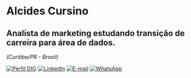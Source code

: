 # Alcides Cursino #

## Analista de marketing estudando transição de carreira para área de dados.
<i>(Curitiba/PR - Brasil)</i>

[![Perfil DIO](https://img.shields.io/badge/-Meu%20Perfil%20na%20DIO-0077B5?style=for-the-badge&logo=gitbook&logoColor=white)](https://www.dio.me/users/alcides87)
[![LinkedIn](https://img.shields.io/badge/linkedin-%230077B5.svg?style=for-the-badge&logo=linkedin&logoColor=white)](https://www.linkedin.com/in/alcides-cursino/)
[![E-mail](https://img.shields.io/badge/-Email-0077B5?style=for-the-badge&logo=mail&logoColor=white)](mailto:alcides87@gmail.com)
[![WhatsApp](https://img.shields.io/badge/WhatsApp-0077B5?style=for-the-badge&logo=whatsapp&logoColor=white)](https://wa.me/55+41+999217773)  

